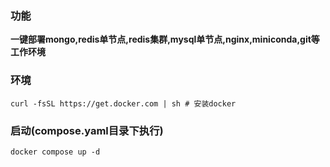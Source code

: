 ### 功能

**一键部署mongo,redis单节点,redis集群,mysql单节点,nginx,miniconda,git等工作环境**

### 环境

```shell
curl -fsSL https://get.docker.com | sh # 安装docker
```

### 启动(compose.yaml目录下执行)

```shell
docker compose up -d
```
